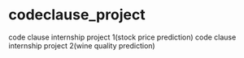 # codeclause_project
code clause internship project 1(stock price prediction)
code clause internship project 2(wine quality prediction)
